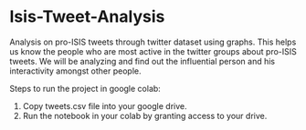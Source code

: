 # Isis-Tweet-Analysis
Analysis on pro-ISIS tweets through twitter dataset using graphs. This helps us know the people who are most active in the twitter groups about pro-ISIS tweets. We will be analyzing and find out the influential person and his interactivity amongst other people.

Steps to run the project in google colab:
1) Copy tweets.csv file into your google drive.
2) Run the notebook in your colab by granting access to your drive.
